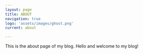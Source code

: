 ```yaml
---
layout: page
title: ABOUT
navigation: true
logo: 'assets/images/ghost.png'
current: about

---
```


This is the about page of my blog.
Hello and welcome to my blog!
